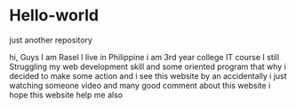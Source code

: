 # Hello-world
just another repository

hi, Guys
    I am Rasel I live in Philippine i am 3rd year college IT course I still Struggling my web development skill 
    and some oriented program that why i decided to make some action and i see this website by an accidentally 
    i just watching someone video and many good comment about this website i hope this website help me also 
